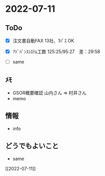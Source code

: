 # 2022-07-11

## ToDo
- [x] 注文書自動FAX 13社、1ﾊﾟｽ OK
- [x] ｱﾄﾞﾊﾞﾝｽｼｽﾃﾑ工数 125:25/95:27　差：29:58
- [ ] same


## ﾒﾓ
- GSOR概要確認 山内さん ⇒ 村井さん
- memo


## 情報
- info


## どうでもよいこと
- same


[[2022-07-11]]

